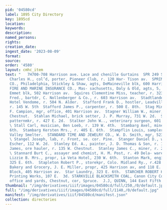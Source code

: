 ```yaml
---
pid: '04580cd'
label: 1895 City Directory
key: 1895cd
location: 
keywords: 
description: 
named_persons: 
rights: 
creation_date: 
ingest_date: '2023-08-09'
format: 
source: 
order: '4580'
layout: cmhc_item
text: "   7H700-708 Harrison ave. Lace and chenille Gurtains  SPR 249 STA Spriggs
  Charles H., col’d, porter, Pioneer Club, r. 120 Har- Tison av.  SPRING GARDEN INSURANCE
  CO., Philadelphia, Stickley & Shaw, agts, DeMaineville blk, 600 Harrison av.  SPRINGFIELD
  FIRE AND MARINE INSURANCE CO., Mas- sachusetts, Daly & Old, agts, 5, 6, 7 and 8
  Emmet blk, 502 Harrison av.  Squires Clementine Miss, teacher, r. 323 E. 5th.  Stade
  Fred., bartdr, C. Nollenberger & Co., r. 603 Harrison av.  Stadtlander Fred, cook,
  Hotel Vendome, r. 504 N. Alder.  Stafford Frank D., hostler, Leadville Omnibus Co.,
  r. 145 W. 5th  Stafford James P., carpenter, r. 500 E. 8th.  Stag Mining Co., John
  F. Campion, mgr, office, 401 Harrison av.  Stagner William W., miner, r. 526 W.
  Chestnut.  Stahlan Michael, brick setter, J. P. Murray, 731 W. 2d.  Stalberg A.,
  patternmkr, r. 427 E. 2d.  Stalker John W.., veterinary surgeon, 601 Harrison av.
  \ Stall Carl, musician, Ben Loeb, r. 139 W. 4th.  Stambarg Axel, miner, r. 405 E.
  6th.  Stambarg Kersten Mrs., r. 405 E. 6th.  Stampflin Louis, sampler, Arkansas
  Valley Smelter.  STANDARD TIME AND JEWELRY CO., W. D. Smith, mgr, 523 Harrison av.
  \ Stangel Joseph, lab, r. Front, se. cor. Pine.  Stanger Daniel D., waiter, D. D.
  Escher, 112 W. 2d.  Stanley Ed. A., painter, J. D. Thomas & Son, r. 126 E. 3d.  Stanley
  James, ore hauler, r. 135 W. Chestnut.  Stanley James C., miner, r. 208 E. 5th.
  \ Stannard Burt C., assayer and chemist, H. M. Post, r. 49 Dela- ware blk.  Stansfield
  Lizzie B. Mrs., propr, La Veta Hotel, 230 W. 6th.  Stanton Mark, engineer, bds.
  325 E. 6th.  Stapleton Robert P., storekpr, Colo. Midland Ry., r.428 W. 6th.  Star
  Bakery and Grocery, J. E. Miller, propr, 425 Harrison av, and 118 E. 6th.  Star
  Block, 405 Harrison av.  Star Laundry, 323 E. 6th.  STARCHER ROBERT H., propr, Acme
  Printing Works, 107 E.  3d. STARKVILLE BLACKSMITH COAL, Canon City Coal Co., agts,
  office and yards, Chestnut, cor, Spruce.  J.J, QUINN, 144 East Fifth Street, GRAINING "
thumbnail: "/img/derivatives/iiif/images/04580cd/full/250,/0/default.jpg"
full: "/img/derivatives/iiif/images/04580cd/full/1140,/0/default.jpg"
manifest: "/img/derivatives/iiif/04580cd/manifest.json"
collection: directories
---
```

